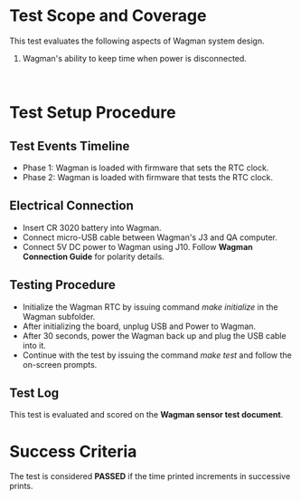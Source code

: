 # Test Scope and Coverage

This test evaluates the following aspects of Wagman system design. </br>
1. Wagman's ability to keep time when power is disconnected. </br>
</br>

# Test Setup Procedure

## Test Events Timeline
* Phase 1: Wagman is loaded with firmware that sets the RTC clock.
* Phase 2: Wagman is loaded with firmware that tests the RTC clock.

## Electrical Connection
*  Insert CR 3020 battery into Wagman.
*  Connect micro-USB cable between Wagman's J3 and QA computer.
*  Connect 5V DC power to Wagman using J10. Follow __Wagman Connection Guide__ for polarity details.

## Testing Procedure
*  Initialize the Wagman RTC by issuing command *make initialize* in the Wagman subfolder.
*  After initializing the board, unplug USB and Power to Wagman.
*  After 30 seconds, power the Wagman back up and plug the USB cable into it.
*  Continue with the test by issuing the command *make test* and follow the on-screen prompts.

## Test Log
This test is evaluated and scored on the __Wagman sensor test document__.

# Success Criteria
The test is considered __PASSED__ if the time printed increments in successive prints.

